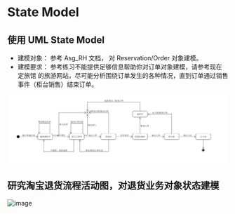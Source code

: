 # State Model
## 使用 UML State Model
- 建模对象： 参考 Asg_RH 文档， 对 Reservation/Order 对象建模。
- 建模要求： 参考练习不能提供足够信息帮助你对订单对象建模，请参考现在 定旅馆 的旅游网站，尽可能分析围绕订单发生的各种情况，直到订单通过销售事件（柜台销售）结束订单。

![image](https://github.com/lqAsuna/Domain-model/blob/master/image/result1.png)

## 研究淘宝退货流程活动图，对退货业务对象状态建模

![image](https://github.com/lqAsuna/Domain-model/blob/master/image/result2.png)
